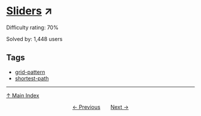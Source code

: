 # [Sliders](https://projecteuler.net/problem=244) ↗️

Difficulty rating: 70%

Solved by: 1,448 users
## Tags

- [grid-pattern](../tags/grid-pattern.md)
- [shortest-path](../tags/shortest-path.md)



---

[↑ Main Index](../README.md)


<div align=center><a href='243.md'>← Previous</a> &nbsp;&nbsp; &nbsp;&nbsp;  <a href='245.md'>Next →</a></div>
